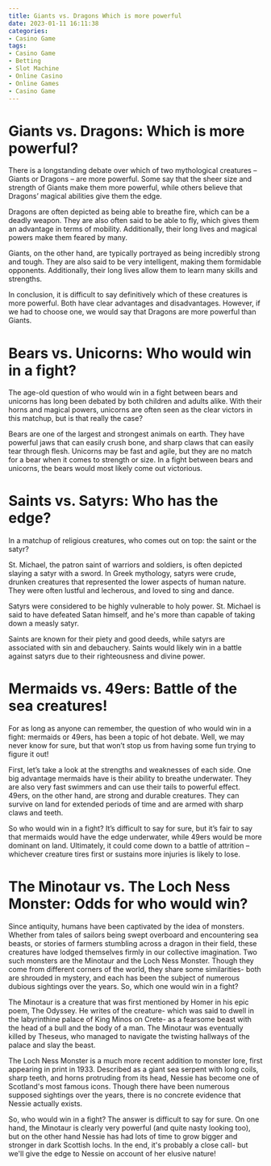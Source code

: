 ```yaml
---
title: Giants vs. Dragons Which is more powerful
date: 2023-01-11 16:11:38
categories:
- Casino Game
tags:
- Casino Game
- Betting
- Slot Machine
- Online Casino
- Online Games
- Casino Game
---
```



#  Giants vs. Dragons: Which is more powerful?

There is a longstanding debate over which of two mythological creatures – Giants or Dragons – are more powerful. Some say that the sheer size and strength of Giants make them more powerful, while others believe that Dragons’ magical abilities give them the edge.

Dragons are often depicted as being able to breathe fire, which can be a deadly weapon. They are also often said to be able to fly, which gives them an advantage in terms of mobility. Additionally, their long lives and magical powers make them feared by many.

Giants, on the other hand, are typically portrayed as being incredibly strong and tough. They are also said to be very intelligent, making them formidable opponents. Additionally, their long lives allow them to learn many skills and strengths.

In conclusion, it is difficult to say definitively which of these creatures is more powerful. Both have clear advantages and disadvantages. However, if we had to choose one, we would say that Dragons are more powerful than Giants.

#  Bears vs. Unicorns: Who would win in a fight?

The age-old question of who would win in a fight between bears and unicorns has long been debated by both children and adults alike. With their horns and magical powers, unicorns are often seen as the clear victors in this matchup, but is that really the case?

Bears are one of the largest and strongest animals on earth. They have powerful jaws that can easily crush bone, and sharp claws that can easily tear through flesh. Unicorns may be fast and agile, but they are no match for a bear when it comes to strength or size. In a fight between bears and unicorns, the bears would most likely come out victorious.

#  Saints vs. Satyrs: Who has the edge?

In a matchup of religious creatures, who comes out on top: the saint or the satyr?

St. Michael, the patron saint of warriors and soldiers, is often depicted slaying a satyr with a sword. In Greek mythology, satyrs were crude, drunken creatures that represented the lower aspects of human nature. They were often lustful and lecherous, and loved to sing and dance.

Satyrs were considered to be highly vulnerable to holy power. St. Michael is said to have defeated Satan himself, and he's more than capable of taking down a measly satyr.

 Saints are known for their piety and good deeds, while satyrs are associated with sin and debauchery. Saints would likely win in a battle against satyrs due to their righteousness and divine power.

#  Mermaids vs. 49ers: Battle of the sea creatures!

For as long as anyone can remember, the question of who would win in a fight: mermaids or 49ers, has been a topic of hot debate. Well, we may never know for sure, but that won’t stop us from having some fun trying to figure it out!

First, let’s take a look at the strengths and weaknesses of each side. One big advantage mermaids have is their ability to breathe underwater. They are also very fast swimmers and can use their tails to powerful effect. 49ers, on the other hand, are strong and durable creatures. They can survive on land for extended periods of time and are armed with sharp claws and teeth.

So who would win in a fight? It’s difficult to say for sure, but it’s fair to say that mermaids would have the edge underwater, while 49ers would be more dominant on land. Ultimately, it could come down to a battle of attrition – whichever creature tires first or sustains more injuries is likely to lose.

#  The Minotaur vs. The Loch Ness Monster: Odds for who would win?

Since antiquity, humans have been captivated by the idea of monsters. Whether from tales of sailors being swept overboard and encountering sea beasts, or stories of farmers stumbling across a dragon in their field, these creatures have lodged themselves firmly in our collective imagination. Two such monsters are the Minotaur and the Loch Ness Monster. Though they come from different corners of the world, they share some similarities- both are shrouded in mystery, and each has been the subject of numerous dubious sightings over the years. So, which one would win in a fight?

The Minotaur is a creature that was first mentioned by Homer in his epic poem, The Odyssey. He writes of the creature- which was said to dwell in the labyrinthine palace of King Minos on Crete- as a fearsome beast with the head of a bull and the body of a man. The Minotaur was eventually killed by Theseus, who managed to navigate the twisting hallways of the palace and slay the beast.

The Loch Ness Monster is a much more recent addition to monster lore, first appearing in print in 1933. Described as a giant sea serpent with long coils, sharp teeth, and horns protruding from its head, Nessie has become one of Scotland's most famous icons. Though there have been numerous supposed sightings over the years, there is no concrete evidence that Nessie actually exists.

So, who would win in a fight? The answer is difficult to say for sure. On one hand, the Minotaur is clearly very powerful (and quite nasty looking too), but on the other hand Nessie has had lots of time to grow bigger and stronger in dark Scottish lochs. In the end, it's probably a close call- but we'll give the edge to Nessie on account of her elusive nature!